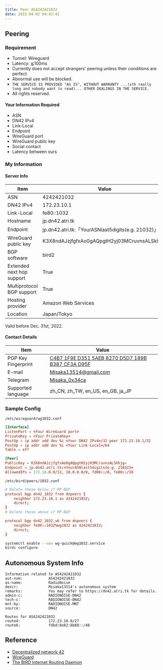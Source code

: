```yaml
---
title: Peer AS4242421032
date: 2022-04-02 04:42:42
---
```


## Peering

### Requirement

- Tunnel: Wireguard
- Latency: ≦100ms
- Currently does not accept strangers' peering unless their conditions are perfect.
- Abnormal use will be blocked.
- `THE SERVICE IS PROVIDED "AS IS", WITHOUT WARRANTY ...(sth really long and nobody want to read)... OTHER DEALINGS IN THE SERVICE.`
- All rights reserved.

#### Your Information Required

- ASN
- DN42 IPv4
- Link-Local
- Endpoint
- WireGuard port
- WireGuard public key
- Social contact
- Latency between ours

### My Information

#### Server Info

| Item | Value |
| -- | -- |
| ASN                       | 4242421032                                         |
| DN42 IPv4                 | 172.23.10.1                                        |
| Link-Local                | fe80::1032                                         |
| Hostname                  | jp.dn42.atri.tk                                    |
| Endpoint                  | jp.dn42.atri.tk:「YourASNlast5digits(e.g. 21032)」 |
| WireGuard public key      | K3X8ndAJzjfgfxAo0gAQpgtH2yj03MCruvnsALSkhjg=       |
| BGP software              | bird2                                              |
| Extended next hop support | True                                               |
| Multiprotocol BGP support | True                                               |
| Hosting provider          | Amazon Web Services                                |
| Location                  | Japan/Tokyo                                        |

Valid before Dec. 31st, 2022.

#### Contact Details

| Item | Value |
| -- | -- |
| PGP Key Fingerprint | [C4B7 1F9E D351 5AEB 8270 D5D7 189B B387 CF3A D95F](https://keys.openpgp.org/vks/v1/by-fingerprint/C4B71F9ED3515AEB8270D5D7189BB387CF3AD95F) |
| E-mail              | [Misaka13514@gmail.com](mailto:Misaka13514@gmail.com)                                                                                        |
| Telegram            | [Misaka_0x34ca](https://t.me/Misaka_0x34ca)                                                                                                  |
| Supported language  | zh_CN, zh_TW, en_US, en_GB, ja_JP                                                                                                            |

### Sample Config

`/etc/wireguard/wg1032.conf`

```conf
[Interface]
ListenPort = <Your WireGuard port>
PrivateKey = <Your PrivateKey>
PostUp = ip addr add dev %i <Your DN42 IPv4>/32 peer 172.23.10.1/32
PostUp = ip addr add dev %i <Your Link-Local>/64
Table = off

[Peer]
PublicKey = K3X8ndAJzjfgfxAo0gAQpgtH2yj03MCruvnsALSkhjg=
Endpoint = jp.dn42.atri.tk:<YourASNlast5digits(e.g. 21032)>
AllowedIPs = 172.16.0.0/12, 10.0.0.0/8, fd00::/8, fe80::/10
```

`/etc/bird/peers/1032.conf`

```conf
# Delete these below if MP-BGP
protocol bgp dn42_1032 from dnpeers {
    neighbor 172.23.10.1 as 4242421032;
    direct;
}
# Delete these above if MP-BGP

protocol bgp dn42_1032_v6 from dnpeers {
    neighbor fe80::1032%wg1032 as 4242421032;
    direct;
}
```

```sh
systemctl enable --now wg-quick@wg1032.service
birdc configure
```

## Autonomous System Info

```text
Information related to AS4242421032
aut-num:            AS4242421032
as-name:            RadioNoise
descr:              Misaka13514's autonomous system
remarks:            You may refer to https://dn42.atri.tk for details.
admin-c:            RADIONOISE-DN42
tech-c:             RADIONOISE-DN42
mnt-by:             RADIONOISE-MNT
source:             DN42

Routes for AS4242421032
route4:             172.23.10.0/27
route6:             fdbd:8e82:8b88::/48
```

## Reference

- [Decentralized network 42](https://dn42.us)
- [WireGuard](https://www.wireguard.com)
- [The BIRD Internet Routing Daemon](https://bird.network.cz)
